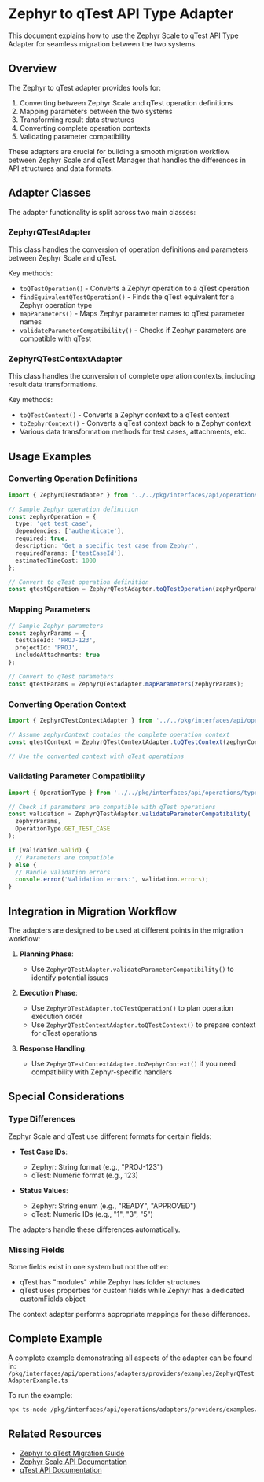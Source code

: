 # Zephyr to qTest API Type Adapter

This document explains how to use the Zephyr Scale to qTest API Type Adapter for seamless migration between the two systems.

## Overview

The Zephyr to qTest adapter provides tools for:

1. Converting between Zephyr Scale and qTest operation definitions
2. Mapping parameters between the two systems
3. Transforming result data structures
4. Converting complete operation contexts
5. Validating parameter compatibility

These adapters are crucial for building a smooth migration workflow between Zephyr Scale and qTest Manager that handles the differences in API structures and data formats.

## Adapter Classes

The adapter functionality is split across two main classes:

### ZephyrQTestAdapter

This class handles the conversion of operation definitions and parameters between Zephyr Scale and qTest.

Key methods:
- `toQTestOperation()` - Converts a Zephyr operation to a qTest operation
- `findEquivalentQTestOperation()` - Finds the qTest equivalent for a Zephyr operation type
- `mapParameters()` - Maps Zephyr parameter names to qTest parameter names
- `validateParameterCompatibility()` - Checks if Zephyr parameters are compatible with qTest

### ZephyrQTestContextAdapter

This class handles the conversion of complete operation contexts, including result data transformations.

Key methods:
- `toQTestContext()` - Converts a Zephyr context to a qTest context
- `toZephyrContext()` - Converts a qTest context back to a Zephyr context
- Various data transformation methods for test cases, attachments, etc.

## Usage Examples

### Converting Operation Definitions

```typescript
import { ZephyrQTestAdapter } from '../../pkg/interfaces/api/operations/adapters';

// Sample Zephyr operation definition
const zephyrOperation = {
  type: 'get_test_case',
  dependencies: ['authenticate'],
  required: true,
  description: 'Get a specific test case from Zephyr',
  requiredParams: ['testCaseId'],
  estimatedTimeCost: 1000
};

// Convert to qTest operation definition
const qtestOperation = ZephyrQTestAdapter.toQTestOperation(zephyrOperation);
```

### Mapping Parameters

```typescript
// Sample Zephyr parameters
const zephyrParams = {
  testCaseId: 'PROJ-123',
  projectId: 'PROJ',
  includeAttachments: true
};

// Convert to qTest parameters
const qtestParams = ZephyrQTestAdapter.mapParameters(zephyrParams);
```

### Converting Operation Context

```typescript
import { ZephyrQTestContextAdapter } from '../../pkg/interfaces/api/operations/adapters';

// Assume zephyrContext contains the complete operation context
const qtestContext = ZephyrQTestContextAdapter.toQTestContext(zephyrContext);

// Use the converted context with qTest operations
```

### Validating Parameter Compatibility

```typescript
import { OperationType } from '../../pkg/interfaces/api/operations/types';

// Check if parameters are compatible with qTest operations
const validation = ZephyrQTestAdapter.validateParameterCompatibility(
  zephyrParams,
  OperationType.GET_TEST_CASE
);

if (validation.valid) {
  // Parameters are compatible
} else {
  // Handle validation errors
  console.error('Validation errors:', validation.errors);
}
```

## Integration in Migration Workflow

The adapters are designed to be used at different points in the migration workflow:

1. **Planning Phase**:
   - Use `ZephyrQTestAdapter.validateParameterCompatibility()` to identify potential issues

2. **Execution Phase**:
   - Use `ZephyrQTestAdapter.toQTestOperation()` to plan operation execution order
   - Use `ZephyrQTestContextAdapter.toQTestContext()` to prepare context for qTest operations

3. **Response Handling**:
   - Use `ZephyrQTestContextAdapter.toZephyrContext()` if you need compatibility with Zephyr-specific handlers

## Special Considerations

### Type Differences

Zephyr Scale and qTest use different formats for certain fields:

- **Test Case IDs**:
  - Zephyr: String format (e.g., "PROJ-123")
  - qTest: Numeric format (e.g., 123)

- **Status Values**:
  - Zephyr: String enum (e.g., "READY", "APPROVED")
  - qTest: Numeric IDs (e.g., "1", "3", "5")

The adapters handle these differences automatically.

### Missing Fields

Some fields exist in one system but not the other:

- qTest has "modules" while Zephyr has folder structures
- qTest uses properties for custom fields while Zephyr has a dedicated customFields object

The context adapter performs appropriate mappings for these differences.

## Complete Example

A complete example demonstrating all aspects of the adapter can be found in:
`/pkg/interfaces/api/operations/adapters/providers/examples/ZephyrQTestAdapterExample.ts`

To run the example:
```bash
npx ts-node /pkg/interfaces/api/operations/adapters/providers/examples/ZephyrQTestAdapterExample.ts
```

## Related Resources

- [Zephyr to qTest Migration Guide](./zephyr-qtest-demo.md)
- [Zephyr Scale API Documentation](https://support.smartbear.com/zephyr-scale-cloud/api-docs/)
- [qTest API Documentation](https://api.qasymphony.com/)